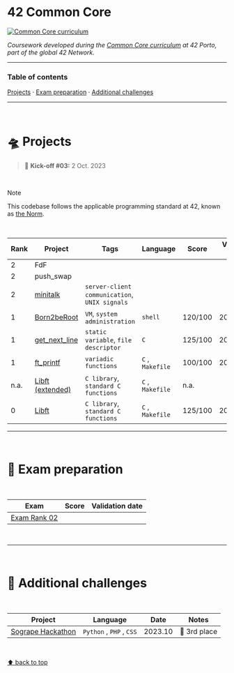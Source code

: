 # 42 Common Core
[![Common Core curriculum](https://img.shields.io/badge/42%20School-Common%20Core%20curriculum-%2315bbbb)](https://www.42porto.com/)

_Coursework developed during the [Common Core curriculum](https://42.fr/en/the-program/software-engineer-degree/) at 42 Porto, part of the global 42 Network._

___


### Table of contents
[Projects](#flying_saucer-projects) · [Exam preparation](#dart-exam-preparation) · [Additional challenges](#telescope-additional-challenges)

___

</br>

# :flying_saucer: Projects

> :rocket: **Kick-off #03:** 2 Oct. 2023

</br>

>[!NOTE]
>This codebase follows the applicable programming standard at 42, known as [the Norm](https://github.com/teresa-chow/42-common-core/blob/main/en_norm_v4_2023.pdf).

</br>

Rank | Project | Tags | Language | Score | Validation date | Activity
--|--|--|--|--|:--:|--
2 | FdF |
2 | push_swap |
2 | [minitalk](https://github.com/teresa-chow/42-minitalk) | `server-client communication`, `UNIX signals` | | | | ![minitalk last commit](https://img.shields.io/github/last-commit/teresa-chow/42-minitalk)
1 | [Born2beRoot](https://github.com/teresa-chow/42-Born2beRoot) | `VM`, `system administration` | `shell` | 120/100 | 2024.02.04 | ![Born2beRoot last commit](https://img.shields.io/github/last-commit/teresa-chow/42-Born2beRoot)
1 | [get_next_line](https://github.com/teresa-chow/42-get_next_line) | `static variable`, `file descriptor` | `C` | 125/100 | 2024.01.04 | ![get_next_line last commit](https://img.shields.io/github/last-commit/teresa-chow/42-get_next_line)
1 | [ft_printf](https://github.com/teresa-chow/42-ft_printf) | `variadic functions` | `C` , `Makefile` | 100/100 | 2023.11.27 | ![ft_printf last commit](https://img.shields.io/github/last-commit/teresa-chow/42-ft_printf)
n.a. | [Libft (extended)](https://github.com/teresa-chow/42-libft-extended) | `C library`, `standard C functions` | `C` , `Makefile` | n.a. | n.a. | ![Libft(extended) last commit](https://img.shields.io/github/last-commit/teresa-chow/42-libft-extended)
0 | [Libft](https://github.com/teresa-chow/42-libft) | `C library`, `standard C functions` | `C` , `Makefile` | 125/100 | 2023.11.11 | ![Libft last commit](https://img.shields.io/github/last-commit/teresa-chow/42-libft)

___

</br>

# :dart: Exam preparation

</br>

Exam | Score | Validation date
--|--|:--:
[Exam Rank 02](https://github.com/teresa-chow/42-exam-prep/tree/main/rank_02) | | 

</br>

___

</br>

# :telescope: Additional challenges

</br>

Project | Language | Date | Notes
--|--|--|--
[Sogrape Hackathon](https://github.com/teresa-chow/42-hackathon-sogrape) | `Python` , `PHP` , `CSS` | 2023.10 | :3rd_place_medal: 3rd place

</br>

[⬆ back to top](#42-common-core)
